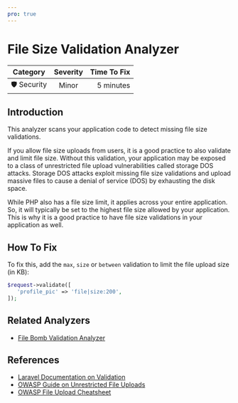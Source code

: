 ```yaml
---
pro: true
---
```


# File Size Validation Analyzer <Badge text="PRO" type="tip"/>

| Category       | Severity   | Time To Fix  |
| -------------  |:----------:| ------------:|
| 🛡️ Security    | Minor      | 5 minutes   |

## Introduction

This analyzer scans your application code to detect missing file size validations.

If you allow file size uploads from users, it is a good practice to also validate and limit file size. Without this validation, your application may be exposed to a class of unrestricted file upload vulnerabilities called storage DOS attacks. Storage DOS attacks exploit missing file size validations and upload massive files to cause a denial of service (DOS) by exhausting the disk space.

While PHP also has a file size limit, it applies across your entire application. So, it will typically be set to the highest file size allowed by your application. This is why it is a good practice to have file size validations in your application as well.

## How To Fix

To fix this, add the `max`, `size` or `between` validation to limit the file upload size (in KB):

```php
$request->validate([
   'profile_pic' => 'file|size:200', 
]);
```

## Related Analyzers

- [File Bomb Validation Analyzer](file-bomb-validation-analyzer.html)

## References

- [Laravel Documentation on Validation](https://laravel.com/docs/validation)
- [OWASP Guide on Unrestricted File Uploads](https://owasp.org/www-community/vulnerabilities/Unrestricted_File_Upload)
- [OWASP File Upload Cheatsheet](https://cheatsheetseries.owasp.org/cheatsheets/File_Upload_Cheat_Sheet.html)